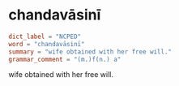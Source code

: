 # chandavāsinī

``` toml
dict_label = "NCPED"
word = "chandavāsinī"
summary = "wife obtained with her free will."
grammar_comment = "(m.)f(n.) a"
```

wife obtained with her free will.

